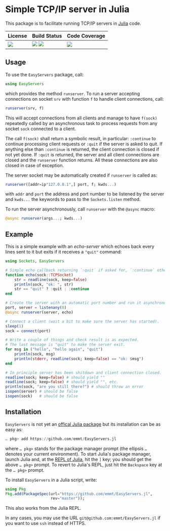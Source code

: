 # Simple TCP/IP server in Julia

This package is to facilitate running TCP/IP servers in [Julia][julia-url] code.

| **License**                     | **Build Status**                                                | **Code Coverage**                   |
|:--------------------------------|:----------------------------------------------------------------|:------------------------------------|
| [![][license-img]][license-url] | [![][travis-img]][travis-url] [![][appveyor-img]][appveyor-url] | [![][coveralls-img]][coveralls-url] |

## Usage

To use the `EasyServers` package, call:

```julia
using EasyServers
```

which provides the method `runserver`.  To run a server accepting connections
on socket `srv` with function `f` to handle client connections, call:

```julia
runserver(srv, f)
```

This will accept connections from all clients and manage to have `f(sock)`
repeatedly called by an asynchronous task to process requests from any socket
`sock` connected to a client.

The call `f(sock)` shall return a symbolic result, in particular: `:continue`
to continue processing client requests or `:quit` if the server is asked to
quit.  If anything else than `:continue` is returned, the client connection is
closed if not yet done.  If `:quit` is returned, the server and all client
connections are closed and the `runserver` function returns.  All these
connections are also closed in case of exception.

The server socket may be automatically created if `runserver` is called as:

```julia
runserver([addr=ip"127.0.0.1",] port, f; kwds...)
```

with `addr` and `port` the address and port number to be listened by the server
and `kwds...` the keywords to pass to the `Sockets.listen` method.


To run the server asynchronously, call `runserver` with the `@async` macro:

```julia
@async runserver(args...; kwds...)
```


## Example

This is a simple example with an *echo-server* which echoes back every lines
sent to it but exits if it receives a `"quit"` command:

```julia
using Sockets, EasyServers

# Simple echo callback returning `:quit` if asked for, `:continue` otherwise.
function echo(sock::TCPSocket)
    str = readline(sock, keep=false)
    println(sock, "ok: ", str)
    str == "quit" ? :quit : :continue
end

# Create the server with an automatic port number and run it asynchronously.
port, server = listenany(0)
@async runserver(server, echo)

# Connect a client (wait a bit to make sure the server has started).
sleep(1)
sock = connect(port)

# Write a couple of things and check result is as expected.
# The last message is "quit" to make the server exit.
for msg in ("hello", "hello again", "quit")
    println(sock, msg)
    println(stderr, readline(sock; keep=false) == "ok: $msg")
end

# In principle server has been shitdown and client connection closed.
readline(sock; keep=false) # should yield ""
readline(sock; keep=false) # should yield "", etc.
println(sock, "are you still there?") # should throw an error
isopen(server) # should be false
isopen(sock)   # should be false
```


## Installation

`EasyServers` is not yet an [offical Julia
package](https://pkg.julialang.org/) but its installation can be as easy as:

```julia
… pkg> add https://github.com/emmt/EasyServers.jl
```

where `… pkg>` stands for the package manager prompt (the ellipsis `…` denotes
your current environment).  To start Julia's package manager, launch Julia and,
at the [REPL of
Julia](https://docs.julialang.org/en/stable/manual/interacting-with-julia/),
hit the `]` key; you should get the above `… pkg>` prompt.  To revert to
Julia's REPL, just hit the `Backspace` key at the `… pkg>` prompt.

To install `EasyServers` in a Julia script, write:

```julia
using Pkg
Pkg.add(PackageSpec(url="https://github.com/emmt/EasyServers.jl",
                    rev="master"));
```

This also works from the Julia REPL.

In any cases, you may use the URL `git@github.com:emmt/EasyServers.jl` if you
want to use `ssh` instead of HTTPS.


[doc-dev-img]: https://img.shields.io/badge/docs-dev-blue.svg
[doc-dev-url]: https://emmt.github.io/EasyServers.jl/dev

[license-url]: ./LICENSE.md
[license-img]: http://img.shields.io/badge/license-MIT-brightgreen.svg?style=flat

[travis-img]: https://travis-ci.org/emmt/EasyServers.jl.svg?branch=master
[travis-url]: https://travis-ci.org/emmt/EasyServers.jl

[appveyor-img]: https://ci.appveyor.com/api/projects/status/github/emmt/EasyServers.jl?branch=master
[appveyor-url]: https://ci.appveyor.com/project/emmt/EasyServers-jl/branch/master

[coveralls-img]: https://coveralls.io/repos/github/emmt/EasyServers.jl/badge.svg?branch=master
[coveralls-url]: https://coveralls.io/github/emmt/EasyServers.jl?branch=master

[codecov-img]: https://codecov.io/gh/emmt/EasyServers.jl/branch/master/graph/badge.svg
[codecov-url]: https://codecov.io/gh/emmt/EasyServers.jl

[fitsio-url]: https://github.com/JuliaAstro/FITSIO.jl
[fitsio-url]: https://github.com/JuliaAstro/CFITSIO.jl
[julia-url]: http://julialang.org/
[libcfitsio-url]: http://heasarc.gsfc.nasa.gov/fitsio/
